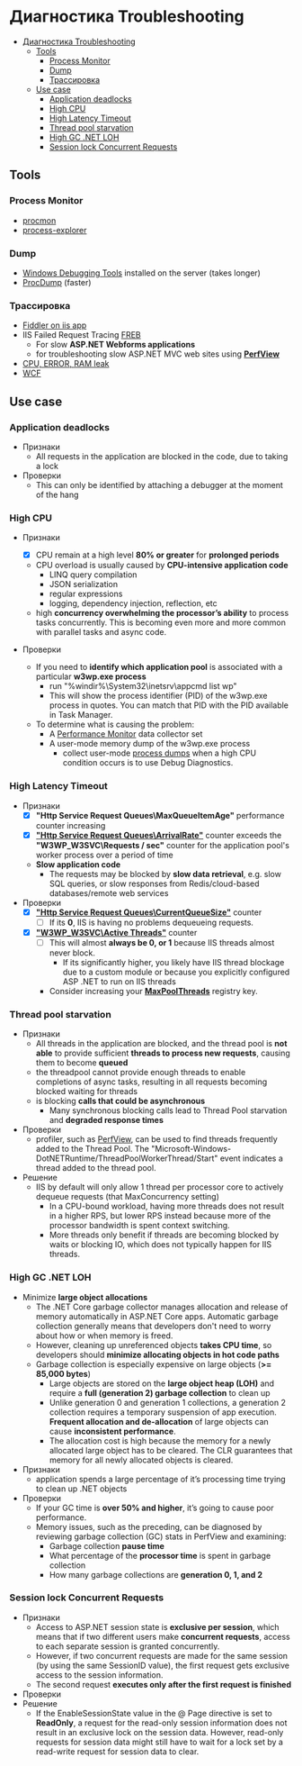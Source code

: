 # Диагностика Troubleshooting

- [Диагностика Troubleshooting](#диагностика-troubleshooting)
  - [Tools](#tools)
    - [Process Monitor](#process-monitor)
    - [Dump](#dump)
    - [Трассировка](#трассировка)
  - [Use case](#use-case)
    - [Application deadlocks](#application-deadlocks)
    - [High CPU](#high-cpu)
    - [High Latency Timeout](#high-latency-timeout)
    - [Thread pool starvation](#thread-pool-starvation)
    - [High GС .NET LOH](#high-gс-net-loh)
    - [Session lock Concurrent Requests](#session-lock-concurrent-requests)

## Tools

### Process Monitor

- [procmon](https://learn.microsoft.com/en-us/sysinternals/downloads/procmon)
- [process-explorer](https://learn.microsoft.com/en-us/sysinternals/downloads/process-explorer)

### Dump

- [Windows Debugging Tools](../../todo) installed on the server (takes longer)
- [ProcDump](../../todo) (faster)

### Трассировка

- [Fiddler on iis app](http://www.markhneedham.com/blog/2009/06/24/using-fiddler-with-iis/)
- IIS Failed Request Tracing [FREB](https://blogs.msdn.microsoft.com/docast/2016/04/28/troubleshooting-iis-request-performance-slowness-issues-using-freb-tracing/)
	- For slow __ASP.NET Webforms applications__
	- for troubleshooting slow ASP.NET MVC web sites using __[PerfView](../../troubleshooting/perfview.md)__
- [CPU, ERROR, RAM leak](https://www.iis.net/learn/troubleshoot/performance-issues)
- [WCF](../../protocols.integration/wcf.troubleshooting.md#трассировка)

## Use case

### Application deadlocks

- Признаки
  - All requests in the application are blocked in the code, due to taking a lock
- Проверки
  - This can only be identified by attaching a debugger at the moment of the hang

### High CPU

- Признаки
  - [x] CPU remain at a high level __80% or greater__ for __prolonged periods__
  - CPU overload is usually caused by __CPU-intensive application code__
    - LINQ query compilation
    - JSON serialization
    - regular expressions
    - logging, dependency injection, reflection, etc
  - high __concurrency overwhelming the processor’s ability__ to process tasks concurrently. This is becoming even more and more common with parallel tasks and async code.

- Проверки
  - If you need to __identify which application pool__ is associated with a particular __w3wp.exe process__
    - run "%windir%\System32\inetsrv\appcmd list wp"
    - This will show the process identifier (PID) of the w3wp.exe process in quotes. You can match that PID with the PID available in Task Manager.
  - To determine what is causing the problem:
    - A [Performance Monitor](../../troubleshooting/perfmon.md) data collector set
    - A user-mode memory dump of the w3wp.exe process
      - collect user-mode [process dumps](https://learn.microsoft.com/en-us/troubleshoot/developer/webapps/iis/health-diagnostic-performance/troubleshoot-high-cpu-in-iis-app-pool) when a high CPU condition occurs is to use Debug Diagnostics.

### High Latency Timeout

- Признаки
  - [x] __"Http Service Request Queues\MaxQueueItemAge"__ performance counter increasing
  - [x] [__"Http Service Request Queues\ArrivalRate"__](iis.performance.metric.md#httpsys) counter exceeds the __"W3WP_W3SVC\Requests / sec"__ counter for the application pool's worker process over a period of time
  - __Slow application code__
    - The requests may be blocked by __slow data retrieval__, e.g. slow SQL queries, or slow responses from Redis/cloud-based databases/remote web services
- Проверки
  - [x] [__"Http Service Request Queues\CurrentQueueSize"__](iis.performance.metric.md#httpsys) counter
    - [ ] If its __0__, IIS is having no problems dequeueing requests.
  - [x] [__"W3WP_W3SVC\Active Threads"__](iis.performance.metric.md#worker-process-w3wpexe-w3svc_w3wp) counter
    - [ ] This will almost __always be 0, or 1__ because IIS threads almost never block.
      - If its significantly higher, you likely have IIS thread blockage due to a custom module or because you explicitly configured ASP .NET to run on IIS threads
    - Consider increasing your [__MaxPoolThreads__](iis.performance.settings.md#worker-process-w3wpexe-w3svc_w3wp) registry key.

### Thread pool starvation

- Признаки
  - All threads in the application are blocked, and the thread pool is __not able__ to provide sufficient __threads to process new requests__, causing them to become __queued__
  - the threadpool cannot provide enough threads to enable completions of async tasks, resulting in all requests becoming blocked waiting for threads
  - is blocking __calls that could be asynchronous__
    - Many synchronous blocking calls lead to Thread Pool starvation and __degraded response times__
- Проверки
  - profiler, such as [PerfView](../../troubleshooting/perfview.md), can be used to find threads frequently added to the Thread Pool. The "Microsoft-Windows-DotNETRuntime/ThreadPoolWorkerThread/Start" event indicates a thread added to the thread pool.
- Решение
  - IIS by default will only allow 1 thread per processor core to actively dequeue requests (that MaxConcurrency setting)
    - In a CPU-bound workload, having more threads does not result in a higher RPS, but lower RPS instead because more of the processor bandwidth is spent context switching.
    - More threads only benefit if threads are becoming blocked by waits or blocking IO, which does not typically happen for IIS threads.

### High GС .NET LOH

- Minimize __large object allocations__
  - The .NET Core garbage collector manages allocation and release of memory automatically in ASP.NET Core apps. Automatic garbage collection generally means that developers don't need to worry about how or when memory is freed.
  - However, cleaning up unreferenced objects __takes CPU time__, so developers should __minimize allocating objects in hot code paths__
  - Garbage collection is especially expensive on large objects (__>= 85,000 bytes__)
    - Large objects are stored on the __large object heap (LOH)__ and require a __full (generation 2) garbage collection__ to clean up
    - Unlike generation 0 and generation 1 collections, a generation 2 collection requires a temporary suspension of app execution. __Frequent allocation and de-allocation__ of large objects can cause __inconsistent performance__.
    - The allocation cost is high because the memory for a newly allocated large object has to be cleared. The CLR guarantees that memory for all newly allocated objects is cleared.
- Признаки
  - application spends a large percentage of it’s processing time trying to clean up .NET objects  
- Проверки
  - If your GC time is __over 50% and higher__, it’s going to cause poor performance.
  - Memory issues, such as the preceding, can be diagnosed by reviewing garbage collection (GC) stats in PerfView and examining:
    - Garbage collection __pause time__
    - What percentage of the __processor time__ is spent in garbage collection
    - How many garbage collections are __generation 0, 1, and 2__

### Session lock Concurrent Requests

- Признаки
  - Access to ASP.NET session state is __exclusive per session__, which means that if two different users make __concurrent requests__, access to each separate session is granted concurrently.
  - However, if two concurrent requests are made for the same session (by using the same SessionID value), the first request gets exclusive access to the session information.
  - The second request __executes only after the first request is finished__
- Проверки
- Решение
  - If the EnableSessionState value in the @ Page directive is set to __ReadOnly__, a request for the read-only session information does not result in an exclusive lock on the session data. However, read-only requests for session data might still have to wait for a lock set by a read-write request for session data to clear.

